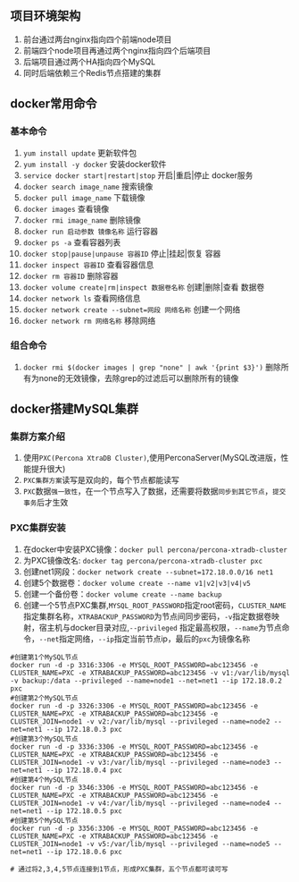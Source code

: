 ## 项目环境架构
1. 前台通过两台nginx指向四个前端node项目
2. 前端四个node项目再通过两个nginx指向四个后端项目
3. 后端项目通过两个HA指向四个MySQL
4. 同时后端依赖三个Redis节点搭建的集群

## docker常用命令

### 基本命令
1. `yum install update` 更新软件包
2. `yum install -y docker` 安装docker软件
3. `service docker start|restart|stop` 开启|重启|停止 docker服务
4. `docker search image_name` 搜索镜像
5. `docker pull image_name` 下载镜像
6. `docker images` 查看镜像
7. `docker rmi image_name` 删除镜像 
8. `docker run 启动参数 镜像名称` 运行容器
9. `docker ps -a` 查看容器列表
10. `docker stop|pause|unpause 容器ID` 停止|挂起|恢复 容器
11. `docker inspect 容器ID` 查看容器信息
12. `docker rm 容器ID` 删除容器
13. `docker volume create|rm|inspect 数据卷名称` 创建|删除|查看 数据卷
14. `docker network ls` 查看网络信息
15. `docker network create --subnet=网段 网络名称` 创建一个网络
16. `docker network rm 网络名称` 移除网络

### 组合命令
1. `docker rmi $(docker images | grep "none" | awk '{print $3}')` 删除所有为none的无效镜像，去除grep的过滤后可以删除所有的镜像


## docker搭建MySQL集群

### 集群方案介绍
1. 使用`PXC(Percona XtraDB Cluster)`,使用PerconaServer(MySQL改进版，性能提升很大)
2. `PXC集群方案`读写是双向的，每个节点都能读写
3. `PXC`数据`强一致性`，在一个节点写入了数据，还需要将数据`同步到其它节点`，`提交事务`后才生效

### PXC集群安装
1. 在docker中安装PXC镜像：`docker pull percona/percona-xtradb-cluster`
2. 为PXC镜像改名: `docker tag percona/percona‐xtradb‐cluster pxc`
3. 创建net1网段：`docker network create ‐‐subnet=172.18.0.0/16 net1`
4. 创建5个数据卷：`docker volume create --name v1|v2|v3|v4|v5`
5. 创建一个备份卷：`docker volume create --name backup`
6. 创建一个5节点PXC集群,`MYSQL_ROOT_PASSWORD`指定root密码，`CLUSTER_NAME`指定集群名称，`XTRABACKUP_PASSWORD`为节点间同步密码，`-v`指定数据卷映射，宿主机与docker目录对应,`--privileged` 指定最高权限，`--name`为节点命令，`--net`指定网络，`--ip`指定当前节点ip，最后的`pxc`为镜像名称
```shell
#创建第1个MySQL节点
docker run -d -p 3316:3306 -e MYSQL_ROOT_PASSWORD=abc123456 -e CLUSTER_NAME=PXC -e XTRABACKUP_PASSWORD=abc123456 -v v1:/var/lib/mysql -v backup:/data --privileged --name=node1 --net=net1 --ip 172.18.0.2 pxc
#创建第2个MySQL节点
docker run -d -p 3326:3306 -e MYSQL_ROOT_PASSWORD=abc123456 -e CLUSTER_NAME=PXC -e XTRABACKUP_PASSWORD=abc123456 -e CLUSTER_JOIN=node1 -v v2:/var/lib/mysql --privileged --name=node2 --net=net1 --ip 172.18.0.3 pxc
#创建第3个MySQL节点
docker run -d -p 3336:3306 -e MYSQL_ROOT_PASSWORD=abc123456 -e CLUSTER_NAME=PXC -e XTRABACKUP_PASSWORD=abc123456 -e CLUSTER_JOIN=node1 -v v3:/var/lib/mysql --privileged --name=node3 --net=net1 --ip 172.18.0.4 pxc
#创建第4个MySQL节点
docker run -d -p 3346:3306 -e MYSQL_ROOT_PASSWORD=abc123456 -e CLUSTER_NAME=PXC -e XTRABACKUP_PASSWORD=abc123456 -e CLUSTER_JOIN=node1 -v v4:/var/lib/mysql --privileged --name=node4 --net=net1 --ip 172.18.0.5 pxc
#创建第5个MySQL节点
docker run -d -p 3356:3306 -e MYSQL_ROOT_PASSWORD=abc123456 -e CLUSTER_NAME=PXC -e XTRABACKUP_PASSWORD=abc123456 -e CLUSTER_JOIN=node1 -v v5:/var/lib/mysql --privileged --name=node5 --net=net1 --ip 172.18.0.6 pxc

# 通过将2,3,4,5节点连接到1节点，形成PXC集群，五个节点都可读可写
```

